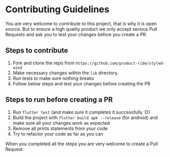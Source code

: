 # Contributing Guidelines

You are very welcome to contribute to this project, that is why it is open source. But to ensure a high quality product we only accept serious Pull Requests and ask you to test your changes before you create a PR.

## Steps to contribute

1. Fork and clone the repo from `https://github.com/product-ride/styled-wind`
2. Make necessary changes within the `lib` directory.
3. Run tests to make sure nothing breaks
4. Follow below steps and test your changes before creating the PR

## Steps to run before creating a PR

1. Run `flutter test` (and make sure it completes it successfully :D)
2. Build the project with `flutter build apk --release` (for android) and make sure all your changes work as expected
3. Remove all prints statements from your code
4. Try to refactor your code as far as you can

When you completed all the steps you are very welcome to create a Pull Request

